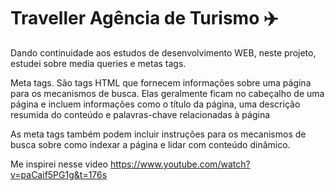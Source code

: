 
# Traveller Agência de Turismo ✈️

Dando continuidade aos estudos de desenvolvimento WEB, neste projeto, estudei sobre media queries e metas tags.

Meta tags. São tags HTML que fornecem informações sobre uma página para os mecanismos de busca. Elas geralmente ficam no cabeçalho de uma página e incluem informações como o título da página, uma descrição resumida do conteúdo e palavras-chave relacionadas à página

As meta tags também podem incluir instruções para os mecanismos de busca sobre como indexar a página e lidar com conteúdo dinâmico.

Me inspirei nesse video <a href="https://www.youtube.com/watch?v=paCaif5PG1g&t=176s">https://www.youtube.com/watch?v=paCaif5PG1g&t=176s</a>
